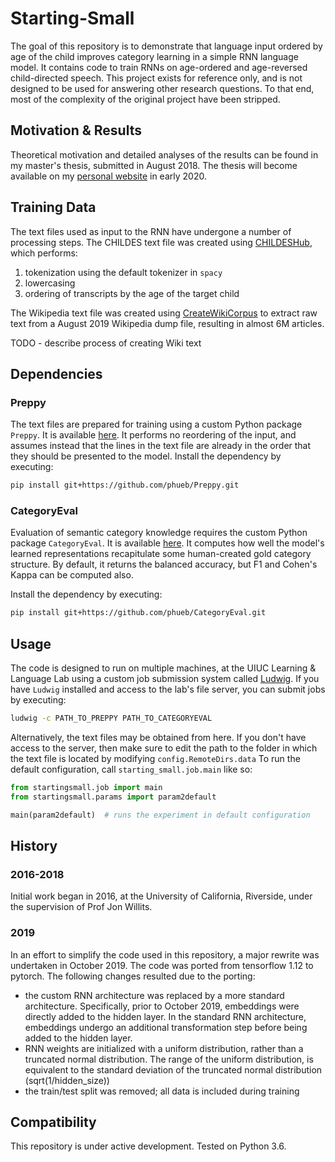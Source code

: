 # Starting-Small

The goal of this repository is to demonstrate that language input ordered by age of the child improves category learning in a simple RNN language model.
It contains code to train RNNs on age-ordered and age-reversed child-directed speech.
This project exists for reference only, and is not designed to be used for answering other research questions.
To that end, most of the complexity of the original project have been stripped.  

## Motivation & Results

Theoretical motivation and detailed analyses of the results can be found in my master's thesis, submitted in August 2018.
The thesis will become available on my [personal website](http://philhhuebner.com) in early 2020.

## Training Data

The text files used as input to the RNN have undergone a number of processing steps.
The CHILDES text file was created using [CHILDESHub](https://github.com/phueb/CHILDESHub), which performs:

1) tokenization using the default tokenizer in `spacy`
2) lowercasing
3) ordering of transcripts by the age of the target child

The Wikipedia text file was created using [CreateWikiCorpus]() to extract raw text from a August 2019 Wikipedia dump file, resulting in almost 6M articles.

TODO - describe process of creating Wiki text

## Dependencies

### Preppy

The text files are prepared for training using a custom Python package `Preppy`.
It is available [here](https://github.com/phueb/Preppy).
It performs no reordering of the input, and assumes instead that the lines in the text file are already in the order that they should be presented to the model.
Install the dependency by executing:

```bash
pip install git+https://github.com/phueb/Preppy.git
```

### CategoryEval

Evaluation of semantic category knowledge requires the custom Python package `CategoryEval`.
It is available [here](https://github.com/phueb/CategoryEval).
It computes how well the model's learned representations recapitulate some human-created gold category structure.
By default, it returns the balanced accuracy, but F1 and Cohen's Kappa can be computed also.

Install the dependency by executing:

```bash
pip install git+https://github.com/phueb/CategoryEval.git
```

## Usage

The code is designed to run on multiple machines, at the UIUC Learning & Language Lab using a custom job submission system called [Ludwig](https://github.com/phueb/Ludwig).
If you have `Ludwig` installed and access to the lab's file server, you can submit jobs by executing:

```bash
ludwig -c PATH_TO_PREPPY PATH_TO_CATEGORYEVAL
```


Alternatively, the text files may be obtained from here.
If you don't have access to the server, then make sure to edit the path to the folder in which the text file is located by modifying `config.RemoteDirs.data`
To run the default configuration, call `starting_small.job.main` like so:

```python
from startingsmall.job import main
from startingsmall.params import param2default

main(param2default)  # runs the experiment in default configuration
```

## History

### 2016-2018
Initial work began in 2016, at the University of California, Riverside, under the supervision of Prof Jon Willits.

### 2019
In an effort to simplify the code used in this repository, a major rewrite was undertaken in October 2019.
The code was ported from tensorflow 1.12 to pytorch.
The following changes resulted due to the porting:
* the custom RNN architecture was replaced by a more standard architecture. 
Specifically, prior to October 2019, embeddings were directly added to the hidden layer.
In the standard RNN architecture, embeddings undergo an additional transformation step before being added to the hidden layer.
* RNN weights are initialized with a uniform distribution, rather than a truncated normal distribution. 
The range of the uniform distribution, is equivalent to the standard deviation of the truncated normal distribution (sqrt(1/hidden_size))
* the train/test split was removed; all data is included during training
 

## Compatibility

This repository is under active development. 
Tested on Python 3.6.
